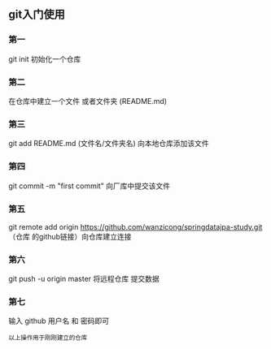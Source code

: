 ## git入门使用

### 第一 

git init  初始化一个仓库

### 第二

在仓库中建立一个文件 或者文件夹 (README.md)

### 第三

git  add   README.md (文件名/文件夹名)  向本地仓库添加该文件

### 第四

git commit -m   "first commit"  向厂库中提交该文件

### 第五

git remote add origin https://github.com/wanzicong/springdatajpa-study.git  （仓库 的github链接）向仓库建立连接

### 第六

 git push -u origin master  将远程仓库 提交数据

### 第七

输入 github 用户名 和 密码即可 



```
以上操作用于刚刚建立的仓库
```







